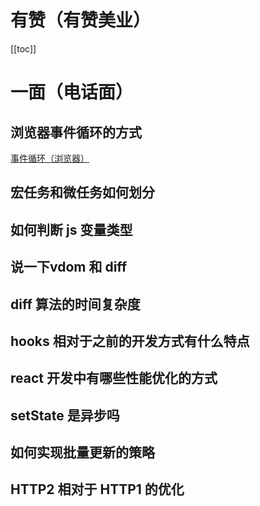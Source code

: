 # 有赞（有赞美业）
[[toc]]
# 一面（电话面）

## 浏览器事件循环的方式

[事件循环（浏览器）](https://github.com/i-want-offer/FE-Interview-questions/blob/master/JS/Event%20Loop%EF%BC%88%E6%B5%8F%E8%A7%88%E5%99%A8%EF%BC%89.md)

## 宏任务和微任务如何划分

## 如何判断 js 变量类型

## 说一下vdom 和 diff

## diff 算法的时间复杂度

## hooks 相对于之前的开发方式有什么特点

## react 开发中有哪些性能优化的方式

## setState 是异步吗

## 如何实现批量更新的策略

## HTTP2 相对于 HTTP1 的优化

